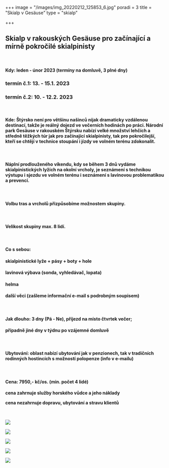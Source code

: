 +++
image = "/images/img_20220212_125853_6.jpg"
poradi = 3
title = "Skialp v Gesäuse"
type = "skialp"

+++
## **Skialp v rakouských Gesäuse pro začínající a mírně pokročilé skialpinisty**

&nbsp;

#### **Kdy: leden - únor 2023 (termíny na domluvě, 3 plné dny)**

### **termín č.1:     13. - 15.1. 2023**

### **termín č.2:     10. - 12.2. 2023**

&nbsp;

#### **Kde:** Štýrsko není pro většinu našinců nijak dramaticky vzdálenou destinací, takže je reálný dojezd ve večerních hodinách po práci. Národní park Gesäuse v rakouském Štýrsku nabízí velké množství lehčích a středně těžkých túr jak pro začínající skialpinisty, tak pro pokročilejší, kteří se chtějí v technice stoupání i jízdy ve volném terénu zdokonalit.

&nbsp;

#### Náplní prodlouženého víkendu, kdy se během 3 dnů vydáme skialpinistických lyžích na okolní vrcholy,  je seznámení s technikou výstupu i sjezdu ve volném terénu i seznámení s lavinovou problematikou a prevencí.

&nbsp;

#### Volbu tras a vrcholů přizpůsobíme možnostem skupiny.

&nbsp;

#### Velikost skupiny max. 8 lidí.

&nbsp;

#### **Co s sebou:**

#### skialpinistické lyže + pásy + boty + hole

#### lavinová výbava (sonda, vyhledávač, lopata)

#### helma

#### další věci (zašleme informační e-mail s podrobným soupisem)

&nbsp;

#### **Jak dlouho: 3 dny (Pá - Ne),** příjezd na místo čtvrtek večer;

#### případně jiné dny v týdnu po vzájemné domluvě

&nbsp;

#### **Ubytování:** oblast nabízí ubytování jak v penzionech, tak v tradičních rodinných hostincích s možností polopenze (info v e-mailu)

&nbsp;

#### **Cena:** **7950,- kč/os.** (min. počet 4 lidé)

**cena zahrnuje služby horského vůdce a jeho náklady**

**cena nezahrnuje dopravu, ubytování a stravu klientů**

&nbsp;

![](/images/img_20220212_123418_5.jpg)

![](/images/img_20220212_105845_1.jpg)

![](/images/img_20220212_133918_8.jpg)

![](/images/img_20220213_093933_2.jpg)

![](/images/img_20220212_134224_6.jpg)